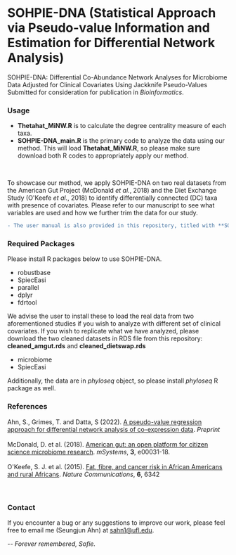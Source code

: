 # SOHPIE-DNA (Statistical Approach via Pseudo-value Information and Estimation for Differential Network Analysis)

SOHPIE-DNA: Differential Co-Abundance Network Analyses for Microbiome Data Adjusted for Clinical Covariates Using Jackknife Pseudo-Values <br/>
Submitted for consideration for publication in *Bioinformatics*.
</br>


### Usage
* **Thetahat_MiNW.R** is to calculate the degree centrality measure of each taxa. 
* **SOHPIE-DNA_main.R** is the primary code to analyze the data using our method. This will load **Thetahat_MiNW.R**, so please make sure download both R codes to appropriately apply our method. 
</br>

To showcase our method, we apply SOHPIE-DNA on two real datasets from the American Gut Project (McDonald *et al.*, 2018) and the Diet Exchange Study (O'Keefe *et al.*, 2018) to identify differentially connected (DC) taxa with presence of covariates. Please refer to our manuscript to see what variables are used and how we further trim the data for our study.  

```diff
- The user manual is also provided in this repository, titled with **SOHPIE-DNA_UserManual.pdf.**  
```

### Required Packages
Please install R packages below to use SOHPIE-DNA.
* robustbase
* SpiecEasi
* parallel
* dplyr
* fdrtool

We advise the user to install these to load the real data from two aforementioned studies if you wish to analyze with different set of clinical covariates. If you wish to replicate what we have analyzed, please download the two cleaned datasets in RDS file from this repository: **cleaned_amgut.rds** and **cleaned_dietswap.rds**
* microbiome
* SpiecEasi

Additionally, the data are in *phyloseq* object, so please install *phyloseq* R package as well.

### References
Ahn, S., Grimes, T. and Datta, S (2022). [A pseudo-value regression approach for differential network analysis of co-expression data](https://arxiv.org/abs/2211.16745). *Preprint* </br></br>
McDonald, D. et al. (2018). [American gut: an open platform for citizen science microbiome research](https://pubmed.ncbi.nlm.nih.gov/29795809/). *mSystems*, **3**, e00031-18. </br></br>
O'Keefe, S. J. et al. (2015). [Fat, fibre, and cancer risk in African Americans and rural Africans](https://pubmed.ncbi.nlm.nih.gov/25919227/). *Nature Communications*, **6**, 6342 </br></br>
</br>


### Contact
If you encounter a bug or any suggestions to improve our work, please feel free to email me (Seungjun Ahn) at sahn1@ufl.edu.

-- *Forever remembered, Sofie.*
